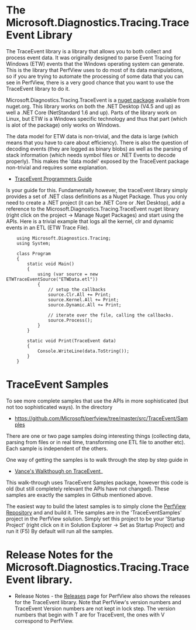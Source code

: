 
# The Microsoft.Diagnostics.Tracing.TraceEvent Library

The TraceEvent library is a library that allows you to both collect and process event data.
It was originally designed to parse Event Tracing for Windows (ETW) events that the Windows
operating system can generate.   This is the library that PerfView uses
to do most of its data manipulations, so if you are trying to automate the processing of
some data that you can see in PerfView, there is a very good chance that you want to use
the TraceEvent library to do it.  

Microsoft.Diagnostics.Tracing.TraceEvent is a [nuget package](https://www.nuget.org/packages/Microsoft.Diagnostics.Tracing.TraceEvent/)  available from nuget.org.   This library works on both the .NET Desktop (V4.5 and up) as well
a .NET Core (NetStandard 1.6 and up).   Parts of the library work on Linux, but ETW is a Windows
specific technology and thus that part (which is alot of the package) only works on Windows.   

The data model for ETW data is non-trivial, and the data is large (which means that you have to care
about efficiency).  There is also the question of decoding events (they are logged as binary
blobs) as well as the parsing of stack information (which needs symbol files or .NET Events to decode
properly).   This makes the 'data model' exposed by the TraceEvent package non-trivial
and requires some explanation.

* [TraceEvent Programmers Guide](./TraceEventProgrammersGuide.md) 

Is your guide for this.    Fundamentally however, the traceEvent library simply provides
a set of .NET class definitions as a Nuget Package.   Thus you only need to create a .NET
project (it can be .NET Core or .Net Desktop), add a reference to the Microsoft.Diagnostics.Tracing.TraceEvent nuget library
(right click on the project -> Manage Nuget Packages) and start using the APIs.  Here 
is a trivial example that logs all the kernel, clr and dynamic events in an ETL (ETW Trace File). 
```
    using Microsoft.Diagnostics.Tracing;
    using System;

    class Program
    {
        static void Main()
        {
            using (var source = new ETWTraceEventSource("ETWData.etl"))
            {
                // setup the callbacks
                source.Clr.All += Print;
                source.Kernel.All += Print;
                source.Dynamic.All += Print;

                // iterate over the file, calling the callbacks.  
                source.Process();
            }
        }

        static void Print(TraceEvent data)
        {
            Console.WriteLine(data.ToString());
        }
    }
```

# TraceEvent Samples 

To see more complete samples that use the APIs in more sophisticated (but not too
sophisticated ways).   In the directory 

* https://github.com/Microsoft/perfview/tree/master/src/TraceEvent/Samples

There are one or two page samples doing interesting things (collecting data, parsing from files or
in real time, transforming one ETL file to another etc).    Each sample is independent of the others.

One way of getting the samples is to walk through the step by step guide in

* [Vance's Walkthough on TraceEvent](https://blogs.msdn.microsoft.com/vancem/2014/03/15/walk-through-getting-started-with-etw-traceevent-nuget-samples-package/)_

This walk-through uses TraceEvent Samples package, however this code is old (but still completely relevant
the APIs have not changed).   These samples are exactly the samples in Github mentioned above.  

The easiest way to build the latest samples is to simply clone the [PerfView Repository](https://github.com/Microsoft/perfview) and and build it.   THe samples are in the 'TraceEventSamples' 
project in the PerfView solution.   Simply set this project to be your 'Startup Project' (right click
on it in Solution Explorer -> Set as Startup Project) and run it (F5)  By default will run all the samples. 

# Release Notes for the Microsoft.Diagnostics.Tracing.TraceEvent library. 

* Release Notes - the [Releases](https://github.com/Microsoft/perfview/releases) page 
for PerfView also shows the releases for the TraceEvent library.   Note that PerfView's 
version numbers and TraceEvent Version numbers are not kept in lock step. 
The version numbers that begin with T are for TraceEvent, the ones with V correspond to PerfView.  
